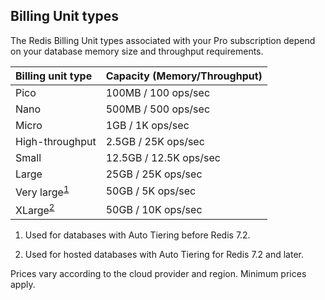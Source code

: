 ## Billing Unit types

The Redis Billing Unit types associated with your Pro subscription depend on your database memory size and throughput requirements.  

| Billing unit type | Capacity (Memory/Throughput) |
|:------------|:----------|
| Pico | 100MB / 100 ops/sec |
| Nano | 500MB / 500 ops/sec |
| Micro | 1GB / 1K ops/sec |
| High-throughput | 2.5GB / 25K ops/sec |
| Small | 12.5GB / 12.5K ops/sec |
| Large | 25GB  / 25K ops/sec |
| Very large<sup>[1](#table-note-1)</sup> | 50GB / 5K ops/sec |
| XLarge<sup>[2](#table-note-2)</sup> | 50GB / 10K ops/sec |

1. <a name="table-note-1" style="display: block; height: 80px; margin-top: -80px;"></a>Used for databases with Auto Tiering before Redis 7.2.

2. <a name="table-note-2" style="display: block; height: 80px; margin-top: -80px;"></a>Used for hosted databases with Auto Tiering for Redis 7.2 and later.

Prices vary according to the cloud provider and region.  Minimum prices apply.
